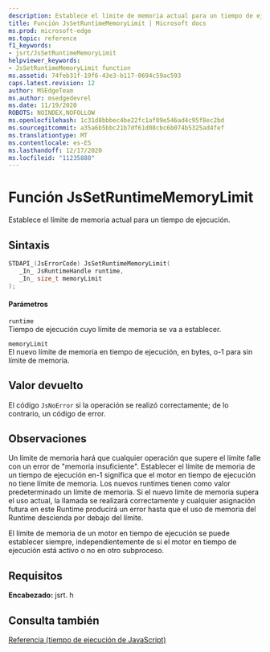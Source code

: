 ```yaml
---
description: Establece el límite de memoria actual para un tiempo de ejecución.
title: Función JsSetRuntimeMemoryLimit | Microsoft docs
ms.prod: microsoft-edge
ms.topic: reference
f1_keywords:
- jsrt/JsSetRuntimeMemoryLimit
helpviewer_keywords:
- JsSetRuntimeMemoryLimit function
ms.assetid: 74feb31f-19f6-43e3-b117-0694c59ac593
caps.latest.revision: 12
author: MSEdgeTeam
ms.author: msedgedevrel
ms.date: 11/19/2020
ROBOTS: NOINDEX,NOFOLLOW
ms.openlocfilehash: 1c31d8bbbec4be22fc1af09e546ad4c95f8ec2bd
ms.sourcegitcommit: a35a6b5bbc21b7df61d08cbc6b074b5325ad4fef
ms.translationtype: MT
ms.contentlocale: es-ES
ms.lasthandoff: 12/17/2020
ms.locfileid: "11235888"
---
```

# Función JsSetRuntimeMemoryLimit

Establece el límite de memoria actual para un tiempo de ejecución.  
  
## Sintaxis  
  
```cpp  
STDAPI_(JsErrorCode) JsSetRuntimeMemoryLimit(  
   _In_ JsRuntimeHandle runtime,  
   _In_ size_t memoryLimit  
);  
```  
  
#### Parámetros  
 `runtime`  
 Tiempo de ejecución cuyo límite de memoria se va a establecer.  
  
 `memoryLimit`  
 El nuevo límite de memoria en tiempo de ejecución, en bytes, o-1 para sin límite de memoria.  
  
## Valor devuelto  
 El código `JsNoError` si la operación se realizó correctamente; de lo contrario, un código de error.  
  
## Observaciones  
 Un límite de memoria hará que cualquier operación que supere el límite falle con un error de "memoria insuficiente". Establecer el límite de memoria de un tiempo de ejecución en-1 significa que el motor en tiempo de ejecución no tiene límite de memoria. Los nuevos runtimes tienen como valor predeterminado un límite de memoria. Si el nuevo límite de memoria supera el uso actual, la llamada se realizará correctamente y cualquier asignación futura en este Runtime producirá un error hasta que el uso de memoria del Runtime descienda por debajo del límite.  
  
 El límite de memoria de un motor en tiempo de ejecución se puede establecer siempre, independientemente de si el motor en tiempo de ejecución está activo o no en otro subproceso.  
  
## Requisitos  
 **Encabezado:** jsrt. h  
  
## Consulta también  
 [Referencia (tiempo de ejecución de JavaScript)](../chakra-hosting/reference-javascript-runtime.md)
